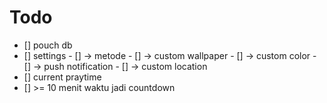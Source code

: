 # Todo

- [] pouch db
- [] settings
        - [] -> metode
        - [] -> custom wallpaper
        - [] -> custom color
        - [] -> push notification
        - [] -> custom location
- [] current praytime
- [] >= 10 menit waktu jadi countdown
